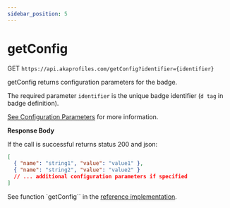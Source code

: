 ```yaml
---
sidebar_position: 5
---
```


# getConfig

GET `https://api.akaprofiles.com/getConfig?identifier={identifier}`

getConfig returns configuration parameters for the badge.

The required parameter `identifier` is the unique badge identifier (`d tag` in badge definition).

[See Configuration Parameters](/docs/help-pages/badge-config#configuration-parameters) for more information.

**Response Body**

If the call is successful returns status 200 and json:

```json
[
  { "name": "string1", "value": "value1" },
  { "name": "string2", "value": "value2" }
  // ... additional configuration parameters if specified
]
```

See function `getConfig`` in the [reference implementation](https://github.com/neilck/aka-awardbadge/blob/main/src/app/actions/akaActions.ts).
